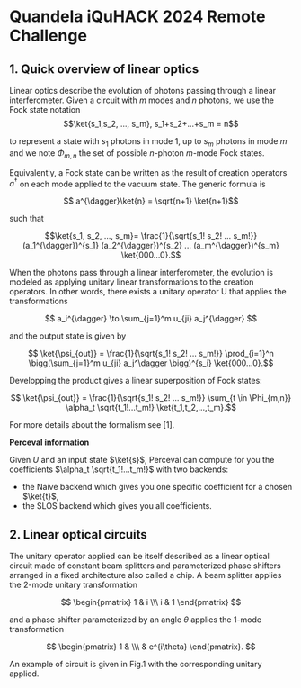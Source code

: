 # Quandela iQuHACK 2024 Remote Challenge


## 1. Quick overview of linear optics

Linear optics describe the evolution of photons passing through a linear interferometer. Given a circuit with $m$ modes and $n$ photons, we use the Fock state notation 
$$\ket{s_1,s_2, ..., s_m}, s_1+s_2+...+s_m = n$$ 

to represent a state with $s_1$ photons in mode $1$, up to $s_m$ photons in mode $m$ and we note $\Phi_{m,n}$ the set of possible $n$-photon $m$-mode Fock states.

Equivalently, a Fock state can be written as the result of creation operators $a^{\dagger}$ on each mode applied to the vacuum state. The generic formula is 

$$ a^{\dagger}\ket{n} = \sqrt{n+1} \ket{n+1}$$ 

such that 

$$\ket{s_1, s_2, ..., s_m}= \frac{1}{\sqrt{s_1! s_2! ... s_m!}} (a_1^{\dagger})^{s_1} (a_2^{\dagger})^{s_2} ... (a_m^{\dagger})^{s_m} \ket{000...0}.$$ 

When the photons pass through a linear interferometer, the evolution is modeled as applying unitary linear transformations to the creation operators. In other words, there exists a unitary operator U that applies the transformations 

$$ a_i^{\dagger} \to \sum_{j=1}^m u_{ji} a_j^{\dagger} $$  

and the output state is given by 

$$ \ket{\psi_{out}} = \frac{1}{\sqrt{s_1! s_2! ... s_m!}} \prod_{i=1}^n \bigg(\sum_{j=1}^m u_{ji} a_j^\dagger \bigg)^{s_i} \ket{000...0}.$$ 

Developping the product gives a linear superposition of Fock states:

$$ \ket{\psi_{out}} = \frac{1}{\sqrt{s_1! s_2! ... s_m!}} \sum_{t \in \Phi_{m,n}} \alpha_t \sqrt{t_1!...t_m!} \ket{t_1,t_2,...,t_m}.$$ 

For more details about the formalism see [1]. 

**Perceval information** 

Given $U$ and an input state $\ket{s}$, Perceval can compute for you the coefficients $\alpha_t \sqrt{t_1!...t_m!}$ with two backends: 
- the Naive backend which gives you one specific coefficient for a chosen $\ket{t}$,
- the SLOS backend which gives you all coefficients.

## 2. Linear optical circuits 

The unitary operator applied can be itself described as a linear optical circuit made of constant beam splitters and parameterized phase shifters arranged in a fixed architecture also called a chip. A beam splitter applies the 2-mode unitary transformation 

$$ \begin{pmatrix} 1 & i \\\ i & 1 \end{pmatrix} $$ 

and a phase shifter parameterized by an angle $\theta$ applies the 1-mode transformation 

$$ \begin{pmatrix} 1 & \\\ & e^{i\theta} \end{pmatrix}. $$

An example of circuit is given in Fig.1 with the corresponding unitary applied. 
